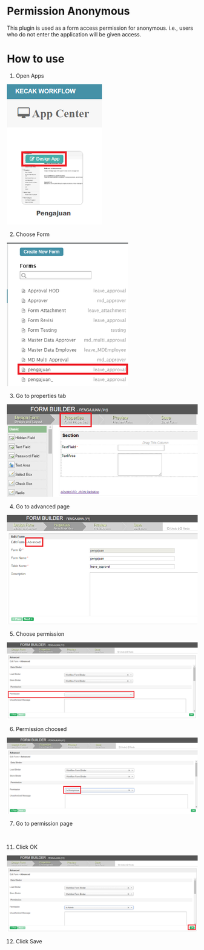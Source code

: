 # Permission Anonymous

This plugin is used as a form access permission for anonymous. i.e., users who do not enter the application will be given access.

# How to use

1. Open Apps

<img src="https://raw.githubusercontent.com/kinnara-digital-studio/kecak-workflow/master/docs/assets/permissionAnonymous_openApps.png" alt="" />


2. Choose Form

<img src="https://raw.githubusercontent.com/kinnara-digital-studio/kecak-workflow/master/docs/assets/permissionAnonymous_chooseForm.png" alt="" />


3. Go to properties tab

<img src="https://raw.githubusercontent.com/kinnara-digital-studio/kecak-workflow/master/docs/assets/permissionAnonymous_properties.png" alt="" />


4. Go to advanced page

<img src="https://raw.githubusercontent.com/kinnara-digital-studio/kecak-workflow/master/docs/assets/permissionAnonymous_advanced.png" alt="" />


5. Choose permission

<img src="https://raw.githubusercontent.com/kinnara-digital-studio/kecak-workflow/master/docs/assets/permissionAnonymous_permissionChoose.png" alt="" />


6. Permission choosed

<img src="https://raw.githubusercontent.com/kinnara-digital-studio/kecak-workflow/master/docs/assets/permissionAnonymous_permissionChoosed.png" alt="" />


7. Go to permission page

<img src="https://raw.githubusercontent.com/kinnara-digital-studio/kecak-workflow/master/docs/assets/permissionAnonymous_.png" alt="" />


11. Click OK

<img src="https://raw.githubusercontent.com/kinnara-digital-studio/kecak-workflow/master/docs/assets/permissionAnonymous_ok.png" alt="" />


12. Click Save

<img src="https://raw.githubusercontent.com/kinnara-digital-studio/kecak-workflow/master/docs/assets/permissionAnonymouse_save.png" alt="" />
